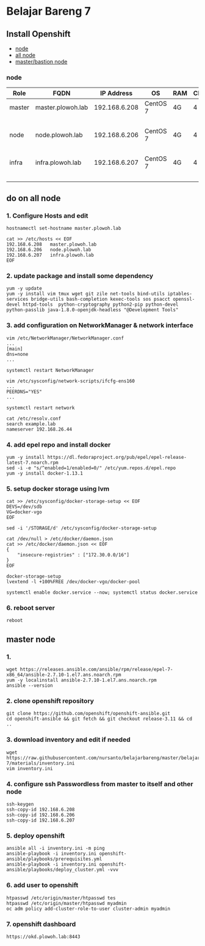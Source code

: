 # Belajar Bareng 7

## Install Openshift
* [node](#node)
* [all node](#do-on-all-node)
* [master/bastion node](#master-node)

### node
|   Role   |         FQDN        |   IP Address  |    OS    |  RAM | CPU | Disk | Partition |
|----------|---------------------|---------------|----------|------|-----|------|-----------|
|  master  | master.plowoh.lab   | 192.168.6.208 | CentOS 7 |  4G  |  4  | sda  |  root fs  |
|          |                     |               |          |      |     | sdb  |     -     | 
|  node    | node.plowoh.lab     | 192.168.6.206 | CentOS 7 |  4G  |  4  | sda  |  root fs  |
|          |                     |               |          |      |     | sdb  |     -     | 
|  infra   | infra.plowoh.lab    | 192.168.6.207 | CentOS 7 |  4G  |  4  | sda  |  root fs  |
|          |                     |               |          |      |     | sdb  |     -     | 


## do on all node
### 1. Configure Hosts and edit 
	hostnamectl set-hostname master.plowoh.lab

	cat >> /etc/hosts << EOF
	192.168.6.208   master.plowoh.lab
	192.168.6.206   node.plowoh.lab
	192.168.6.207   infra.plowoh.lab
	EOF


### 2. update package and install some dependency
	yum -y update
	yum -y install vim tmux wget git zile net-tools bind-utils iptables-services bridge-utils bash-completion kexec-tools sos psacct openssl-devel httpd-tools  python-cryptography python2-pip python-devel python-passlib java-1.8.0-openjdk-headless "@Development Tools"

### 3. add configuration on NetworkManager & network interface
	vim /etc/NetworkManager/NetworkManager.conf
	...
	[main]
	dns=none
	...

	systemctl restart NetworkManager

	vim /etc/sysconfig/network-scripts/ifcfg-ens160
	...
	PEERDNS="YES"
	...

	systemctl restart network

	cat /etc/resolv.conf
	search example.lab
	nameserver 192.168.26.44

### 4. add epel repo and install docker
	yum -y install https://dl.fedoraproject.org/pub/epel/epel-release-latest-7.noarch.rpm
	sed -i -e "s/^enabled=1/enabled=0/" /etc/yum.repos.d/epel.repo
	yum -y install docker-1.13.1

### 5. setup docker storage using lvm
	cat >> /etc/sysconfig/docker-storage-setup << EOF
	DEVS=/dev/sdb
	VG=docker-vgo
	EOF

	sed -i '/STORAGE/d' /etc/sysconfig/docker-storage-setup

	cat /dev/null > /etc/docker/daemon.json
	cat >> /etc/docker/daemon.json << EOF
	{
	    "insecure-registries" : ["172.30.0.0/16"]
	}
	EOF

	docker-storage-setup
	lvextend -l +100%FREE /dev/docker-vgo/docker-pool

	systemctl enable docker.service --now; systemctl status docker.service

### 6. reboot server
	reboot

## master node
### 1. 
	wget https://releases.ansible.com/ansible/rpm/release/epel-7-x86_64/ansible-2.7.10-1.el7.ans.noarch.rpm
	yum -y localinstall ansible-2.7.10-1.el7.ans.noarch.rpm
	ansible --version

### 2. clone openshift repository
	git clone https://github.com/openshift/openshift-ansible.git
	cd openshift-ansible && git fetch && git checkout release-3.11 && cd ..

### 3. download inventory and edit if needed
	wget https://raw.githubusercontent.com/nursanto/belajarbareng/master/belajarbareng-7/materials/inventory.ini
	vim inventory.ini

### 4. configure ssh Passwordless from master to itself and other node
	ssh-keygen
	ssh-copy-id 192.168.6.208
	ssh-copy-id 192.168.6.206
	ssh-copy-id 192.168.6.207

### 5. deploy openshift
	ansible all -i inventory.ini -m ping
	ansible-playbook -i inventory.ini openshift-ansible/playbooks/prerequisites.yml
	ansible-playbook -i inventory.ini openshift-ansible/playbooks/deploy_cluster.yml -vvv

### 6. add user to openshift
	htpasswd /etc/origin/master/htpasswd tes
	htpasswd /etc/origin/master/htpasswd myadmin
	oc adm policy add-cluster-role-to-user cluster-admin myadmin

### 7. openshift dashboard
	https://okd.plowoh.lab:8443
